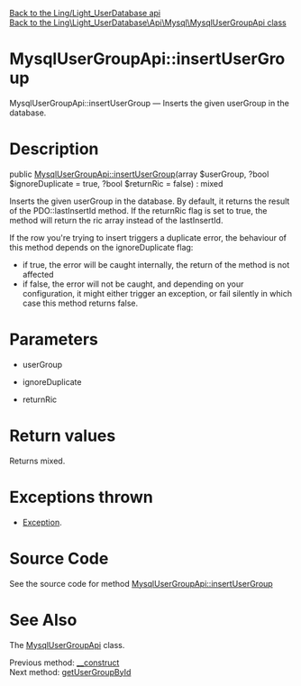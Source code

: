 [Back to the Ling/Light_UserDatabase api](https://github.com/lingtalfi/Light_UserDatabase/blob/master/doc/api/Ling/Light_UserDatabase.md)<br>
[Back to the Ling\Light_UserDatabase\Api\Mysql\MysqlUserGroupApi class](https://github.com/lingtalfi/Light_UserDatabase/blob/master/doc/api/Ling/Light_UserDatabase/Api/Mysql/MysqlUserGroupApi.md)


MysqlUserGroupApi::insertUserGroup
================



MysqlUserGroupApi::insertUserGroup — Inserts the given userGroup in the database.




Description
================


public [MysqlUserGroupApi::insertUserGroup](https://github.com/lingtalfi/Light_UserDatabase/blob/master/doc/api/Ling/Light_UserDatabase/Api/Mysql/MysqlUserGroupApi/insertUserGroup.md)(array $userGroup, ?bool $ignoreDuplicate = true, ?bool $returnRic = false) : mixed




Inserts the given userGroup in the database.
By default, it returns the result of the PDO::lastInsertId method.
If the returnRic flag is set to true, the method will return the ric array instead of the lastInsertId.


If the row you're trying to insert triggers a duplicate error, the behaviour of this method depends on
the ignoreDuplicate flag:
- if true, the error will be caught internally, the return of the method is not affected
- if false, the error will not be caught, and depending on your configuration, it might either
         trigger an exception, or fail silently in which case this method returns false.




Parameters
================


- userGroup

    

- ignoreDuplicate

    

- returnRic

    


Return values
================

Returns mixed.


Exceptions thrown
================

- [Exception](http://php.net/manual/en/class.exception.php).&nbsp;







Source Code
===========
See the source code for method [MysqlUserGroupApi::insertUserGroup](https://github.com/lingtalfi/Light_UserDatabase/blob/master/Api/Mysql/MysqlUserGroupApi.php#L42-L45)


See Also
================

The [MysqlUserGroupApi](https://github.com/lingtalfi/Light_UserDatabase/blob/master/doc/api/Ling/Light_UserDatabase/Api/Mysql/MysqlUserGroupApi.md) class.

Previous method: [__construct](https://github.com/lingtalfi/Light_UserDatabase/blob/master/doc/api/Ling/Light_UserDatabase/Api/Mysql/MysqlUserGroupApi/__construct.md)<br>Next method: [getUserGroupById](https://github.com/lingtalfi/Light_UserDatabase/blob/master/doc/api/Ling/Light_UserDatabase/Api/Mysql/MysqlUserGroupApi/getUserGroupById.md)<br>

